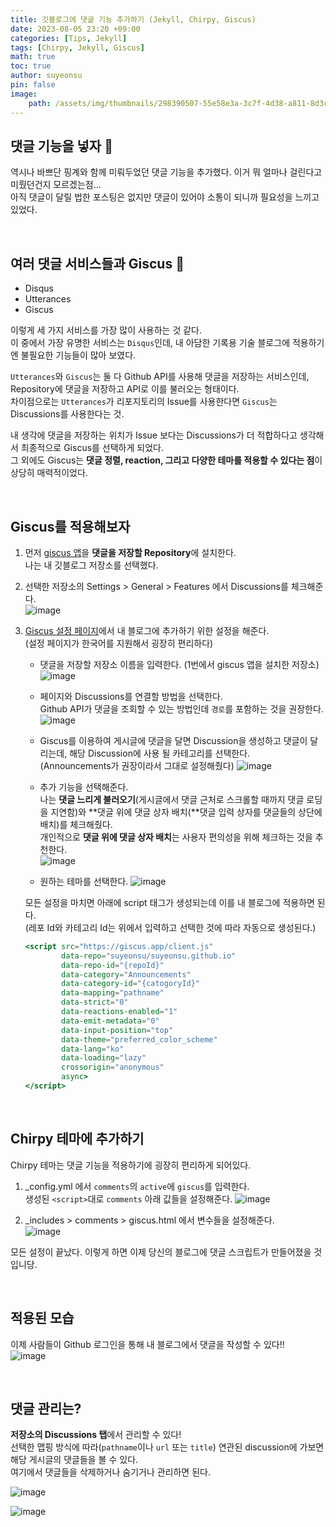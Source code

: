 ```yaml
---
title: 깃블로그에 댓글 기능 추가하기 (Jekyll, Chirpy, Giscus)
date: 2023-08-05 23:20 +09:00
categories: [Tips, Jekyll]
tags: [Chirpy, Jekyll, Giscus]
math: true
toc: true
author: suyeonsu
pin: false
image: 
    path: /assets/img/thumbnails/298390507-55e58e3a-3c7f-4d38-a811-8d3c5e941b30.png
---
```


## 댓글 기능을 넣자 💬

역시나 바쁘단 핑계와 함께 미뤄두었던 댓글 기능을 추가했다. 이거 뭐 얼마나 걸린다고 미뤘던건지 모르겠는점...  
아직 댓글이 달릴 법한 포스팅은 없지만 댓글이 있어야 소통이 되니까 필요성을 느끼고 있었다.

<br>

## 여러 댓글 서비스들과 Giscus 💎

- Disqus
- Utterances
- Giscus

이렇게 세 가지 서비스를 가장 많이 사용하는 것 같다.  
이 중에서 가장 유명한 서비스는 `Disqus`인데, 내 아담한 기록용 기술 블로그에 적용하기엔 불필요한 기능들이 많아 보였다.  

`Utterances`와 `Giscus`는 둘 다 Github API를 사용해 댓글을 저장하는 서비스인데, Repository에 댓글을 저장하고 API로 이를 불러오는 형태이다.  
차이점으로는 `Utterances`가 리포지토리의 Issue를 사용한다면 `Giscus`는 Discussions를 사용한다는 것.  

내 생각에 댓글을 저장하는 위치가 Issue 보다는 Discussions가 더 적합하다고 생각해서 최종적으로 Giscus를 선택하게 되었다.  
그 외에도 Giscus는 **댓글 정렬, reaction, 그리고 다양한 테마를 적용할 수 있다는 점**이 상당히 매력적이었다.

<br>

## Giscus를 적용해보자

1. 먼저 [giscus 앱](https://github.com/apps/giscus)을 **댓글을 저장할 Repository**에 설치한다.  
    나는 내 깃블로그 저장소를 선택했다.
    
1. 선택한 저장소의 Settings > General > Features 에서 Discussions를 체크해준다.  
    ![image](https://github.com/suyeonsu/suyeonsu.github.io/assets/54935106/a9eba44e-3efc-49a5-8f64-6562dba55b7c)
    
2. [Giscus 설정 페이지](https://giscus.app/ko)에서 내 블로그에 추가하기 위한 설정을 해준다.  
    (설정 페이지가 한국어를 지원해서 굉장히 편리하다)  

    - 댓글을 저장할 저장소 이름을 입력한다. (1번에서 giscus 앱을 설치한 저장소)
        ![image](https://github.com/suyeonsu/suyeonsu.github.io/assets/54935106/ada6b398-54c5-4d84-9380-fcb693797573)
        
    - 페이지와 Discussions를 연결할 방법을 선택한다.  
        Github API가 댓글을 조회할 수 있는 방법인데 `경로`를 포함하는 것을 권장한다.
        ![image](https://github.com/suyeonsu/suyeonsu.github.io/assets/54935106/80187fdd-f5ea-436e-ae12-6d6862dd2969)
        
    - Giscus를 이용하여 게시글에 댓글을 달면 Discussion을 생성하고 댓글이 달리는데, 해당 Discussion에 사용 될 카테고리를 선택한다.  
        (Announcements가 권장이라서 그대로 설정해줬다)
        ![image](https://github.com/suyeonsu/suyeonsu.github.io/assets/54935106/f51d5606-959c-4d51-a05d-eed83ff56852)
        
    - 추가 기능을 선택해준다.  
        나는 **댓글 느리게 불러오기**(게시글에서 댓글 근처로 스크롤할 때까지 댓글 로딩을 지연함)와 **댓글 위에 댓글 상자 배치(**댓글 입력 상자를 댓글들의 상단에 배치)를 체크해줬다.  
        개인적으로 **댓글 위에 댓글 상자 배치**는 사용자 편의성을 위해 체크하는 것을 추천한다.  
        ![image](https://github.com/suyeonsu/suyeonsu.github.io/assets/54935106/01b84d01-c716-4446-9eb1-3c352158cc6c)
        
    - 원하는 테마를 선택한다.
        ![image](https://github.com/suyeonsu/suyeonsu.github.io/assets/54935106/19e868f7-f527-4357-8ea7-1b52ffefeefc)
        
    
    모든 설정을 마치면 아래에 script 태그가 생성되는데 이를 내 블로그에 적용하면 된다.  
    (레포 Id와 카테고리 Id는 위에서 입력하고 선택한 것에 따라 자동으로 생성된다.)
    
    ```jsx
    <script src="https://giscus.app/client.js"
            data-repo="suyeonsu/suyeonsu.github.io"
            data-repo-id="{repoId}"
            data-category="Announcements"
            data-category-id="{catogoryId}"
            data-mapping="pathname"
            data-strict="0"
            data-reactions-enabled="1"
            data-emit-metadata="0"
            data-input-position="top"
            data-theme="preferred_color_scheme"
            data-lang="ko"
            data-loading="lazy"
            crossorigin="anonymous"
            async>
    </script>
    ```

<br>    

## Chirpy 테마에 추가하기

Chirpy 테마는 댓글 기능을 적용하기에 굉장히 편리하게 되어있다.
1. _config.yml 에서 `comments`의 `active`에 `giscus`를 입력한다.  
    생성된 `<script>`대로 `comments` 아래 값들을 설정해준다.
    ![image](https://github.com/suyeonsu/suyeonsu.github.io/assets/54935106/f1eb0d11-6ce4-46b8-87e7-e34867644a4b)
    
2. _includes > comments > giscus.html 에서 변수들을 설정해준다.  
    ![image](https://github.com/suyeonsu/suyeonsu.github.io/assets/54935106/0d571050-3a49-43bb-94b0-239561f479c8)
    
모든 설정이 끝났다. 이렇게 하면 이제 당신의 블로그에 댓글 스크립트가 만들어졌을 것입니당.

<br>

## 적용된 모습

이제 사람들이 Github 로그인을 통해 내 블로그에서 댓글을 작성할 수 있다!!  
![image](https://github.com/suyeonsu/suyeonsu.github.io/assets/54935106/551aab18-e3d7-4a0d-af63-b70f2e9b752e)

<br>

## 댓글 관리는? 

**저장소의 Discussions 탭**에서 관리할 수 있다!  
선택한 맵핑 방식에 따라(`pathname`이나 `url` 또는 `title`) 연관된 discussion에 가보면 해당 게시글의 댓글들을 볼 수 있다.  
여기에서 댓글들을 삭제하거나 숨기거나 관리하면 된다.  

![image](https://github.com/suyeonsu/suyeonsu.github.io/assets/54935106/e40fc9bd-9510-4f28-8cbf-154d12f9f14c)

![image](https://github.com/suyeonsu/suyeonsu.github.io/assets/54935106/5fc4268a-4f62-45f9-abd1-6220d7061c37)